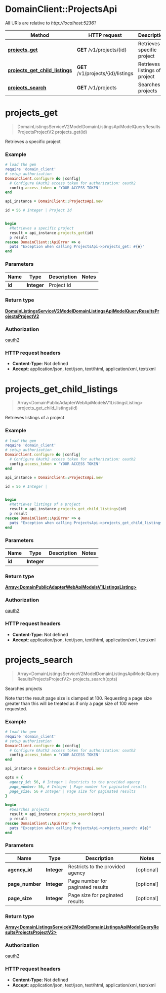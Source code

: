 # DomainClient::ProjectsApi

All URIs are relative to *http://localhost:52361*

Method | HTTP request | Description
------------- | ------------- | -------------
[**projects_get**](ProjectsApi.md#projects_get) | **GET** /v1/projects/{id} | Retrieves a specific project
[**projects_get_child_listings**](ProjectsApi.md#projects_get_child_listings) | **GET** /v1/projects/{id}/listings | Retrieves listings of a project
[**projects_search**](ProjectsApi.md#projects_search) | **GET** /v1/projects | Searches projects


# **projects_get**
> DomainListingsServiceV2ModelDomainListingsApiModelQueryResultsProjectsProjectV2 projects_get(id)

Retrieves a specific project

### Example
```ruby
# load the gem
require 'domain_client'
# setup authorization
DomainClient.configure do |config|
  # Configure OAuth2 access token for authorization: oauth2
  config.access_token = 'YOUR ACCESS TOKEN'
end

api_instance = DomainClient::ProjectsApi.new

id = 56 # Integer | Project Id


begin
  #Retrieves a specific project
  result = api_instance.projects_get(id)
  p result
rescue DomainClient::ApiError => e
  puts "Exception when calling ProjectsApi->projects_get: #{e}"
end
```

### Parameters

Name | Type | Description  | Notes
------------- | ------------- | ------------- | -------------
 **id** | **Integer**| Project Id | 

### Return type

[**DomainListingsServiceV2ModelDomainListingsApiModelQueryResultsProjectsProjectV2**](DomainListingsServiceV2ModelDomainListingsApiModelQueryResultsProjectsProjectV2.md)

### Authorization

[oauth2](../README.md#oauth2)

### HTTP request headers

 - **Content-Type**: Not defined
 - **Accept**: application/json, text/json, text/html, application/xml, text/xml



# **projects_get_child_listings**
> Array&lt;DomainPublicAdapterWebApiModelsV1ListingsListing&gt; projects_get_child_listings(id)

Retrieves listings of a project

### Example
```ruby
# load the gem
require 'domain_client'
# setup authorization
DomainClient.configure do |config|
  # Configure OAuth2 access token for authorization: oauth2
  config.access_token = 'YOUR ACCESS TOKEN'
end

api_instance = DomainClient::ProjectsApi.new

id = 56 # Integer | 


begin
  #Retrieves listings of a project
  result = api_instance.projects_get_child_listings(id)
  p result
rescue DomainClient::ApiError => e
  puts "Exception when calling ProjectsApi->projects_get_child_listings: #{e}"
end
```

### Parameters

Name | Type | Description  | Notes
------------- | ------------- | ------------- | -------------
 **id** | **Integer**|  | 

### Return type

[**Array&lt;DomainPublicAdapterWebApiModelsV1ListingsListing&gt;**](DomainPublicAdapterWebApiModelsV1ListingsListing.md)

### Authorization

[oauth2](../README.md#oauth2)

### HTTP request headers

 - **Content-Type**: Not defined
 - **Accept**: application/json, text/json, text/html, application/xml, text/xml



# **projects_search**
> Array&lt;DomainListingsServiceV2ModelDomainListingsApiModelQueryResultsProjectsProjectV2&gt; projects_search(opts)

Searches projects

Note that the result page size is clamped at 100.  Requesting a page size greater than this will be treated as if only a page size of 100 were requested.

### Example
```ruby
# load the gem
require 'domain_client'
# setup authorization
DomainClient.configure do |config|
  # Configure OAuth2 access token for authorization: oauth2
  config.access_token = 'YOUR ACCESS TOKEN'
end

api_instance = DomainClient::ProjectsApi.new

opts = { 
  agency_id: 56, # Integer | Restricts to the provided agency
  page_number: 56, # Integer | Page number for paginated results
  page_size: 56 # Integer | Page size for paginated results
}

begin
  #Searches projects
  result = api_instance.projects_search(opts)
  p result
rescue DomainClient::ApiError => e
  puts "Exception when calling ProjectsApi->projects_search: #{e}"
end
```

### Parameters

Name | Type | Description  | Notes
------------- | ------------- | ------------- | -------------
 **agency_id** | **Integer**| Restricts to the provided agency | [optional] 
 **page_number** | **Integer**| Page number for paginated results | [optional] 
 **page_size** | **Integer**| Page size for paginated results | [optional] 

### Return type

[**Array&lt;DomainListingsServiceV2ModelDomainListingsApiModelQueryResultsProjectsProjectV2&gt;**](DomainListingsServiceV2ModelDomainListingsApiModelQueryResultsProjectsProjectV2.md)

### Authorization

[oauth2](../README.md#oauth2)

### HTTP request headers

 - **Content-Type**: Not defined
 - **Accept**: application/json, text/json, text/html, application/xml, text/xml



